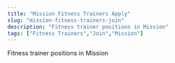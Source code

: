 ```yaml
---
title: "Mission Fitness Trainers Apply"
slug: "mission-fitness-trainers-join"
description: "Fitness trainer positions in Mission"
tags: ["Fitness Trainers","Join","Mission"]
---
```


Fitness trainer positions in Mission
